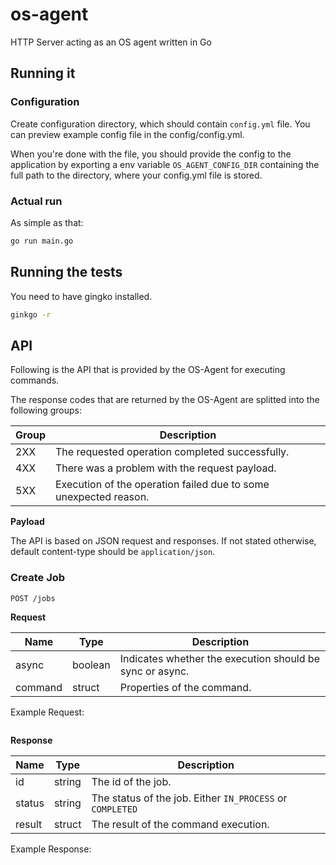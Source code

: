os-agent
========

HTTP Server acting as an OS agent written in Go

## Running it

### Configuration
Create configuration directory, which should contain `config.yml` file. You can preview example config file in the config/config.yml.

When you're done with the file, you should provide the config to the application by exporting a env variable `OS_AGENT_CONFIG_DIR` containing the full path to the directory, where your config.yml file is stored.

### Actual run
As simple as that:

```bash
go run main.go
```

## Running the tests
You need to have gingko installed.

```bash
ginkgo -r
```

## API

Following is the API that is provided by the OS-Agent for executing commands.

The response codes that are returned by the OS-Agent are splitted into the following groups:

| Group | Description |
| ---- | ----------- |
| 2XX | The requested operation completed successfully. |
| 4XX | There was a problem with the request payload. |
| 5XX | Execution of the operation failed due to some unexpected reason. |

**Payload**

The API is based on JSON request and responses. If not stated otherwise, default content-type should be `application/json`.

### Create Job

`POST /jobs`

**Request**

| Name | Type | Description |
| ---- | ---- | ----------- |
| async | boolean | Indicates whether the execution should be sync or async. |
| command | struct | Properties of the command. |

Example Request:

```JSON

```

**Response**

| Name | Type | Description |
| ---- | ---- | ----------- |
| id | string | The id of the job. |
| status | string | The status of the job. Either `IN_PROCESS` or `COMPLETED` |
| result | struct | The result of the command execution. |

Example Response:

```JSON

```
